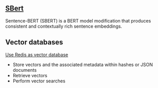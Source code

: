 ## [SBert](https://sbert.net/)
Sentence-BERT (SBERT) is a BERT model modification that produces consistent and contextually rich sentence embeddings.
## Vector databases
[Use Redis as vector database](https://redis.io/docs/latest/develop/get-started/vector-database/)
- Store vectors and the associated metadata within hashes or JSON documents
- Retrieve vectors
- Perform vector searches